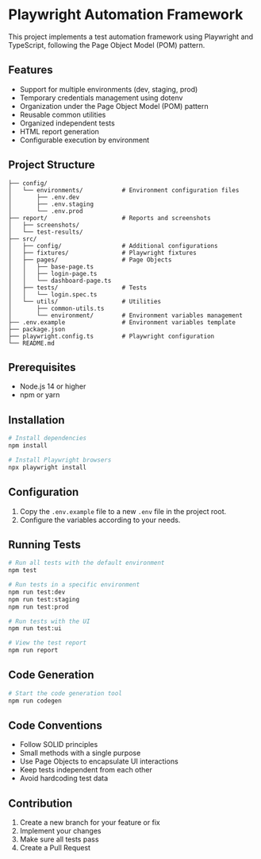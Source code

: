 # Playwright Automation Framework

This project implements a test automation framework using Playwright and TypeScript, following the Page Object Model (POM) pattern.

## Features

- Support for multiple environments (dev, staging, prod)
- Temporary credentials management using dotenv
- Organization under the Page Object Model (POM) pattern
- Reusable common utilities
- Organized independent tests
- HTML report generation
- Configurable execution by environment

## Project Structure

```
├── config/
│   └── environments/           # Environment configuration files
│       ├── .env.dev
│       ├── .env.staging
│       └── .env.prod
├── report/                     # Reports and screenshots
│   ├── screenshots/
│   └── test-results/
├── src/
│   ├── config/                 # Additional configurations
│   ├── fixtures/               # Playwright fixtures
│   ├── pages/                  # Page Objects
│   │   ├── base-page.ts
│   │   ├── login-page.ts
│   │   └── dashboard-page.ts
│   ├── tests/                  # Tests
│   │   └── login.spec.ts
│   └── utils/                  # Utilities
│       ├── common-utils.ts
│       └── environment/        # Environment variables management
├── .env.example                # Environment variables template
├── package.json
├── playwright.config.ts        # Playwright configuration
└── README.md
```

## Prerequisites

- Node.js 14 or higher
- npm or yarn

## Installation

```bash
# Install dependencies
npm install

# Install Playwright browsers
npx playwright install
```

## Configuration

1. Copy the `.env.example` file to a new `.env` file in the project root.
2. Configure the variables according to your needs.

## Running Tests

```bash
# Run all tests with the default environment
npm test

# Run tests in a specific environment
npm run test:dev
npm run test:staging
npm run test:prod

# Run tests with the UI
npm run test:ui

# View the test report
npm run report
```

## Code Generation

```bash
# Start the code generation tool
npm run codegen
```

## Code Conventions

- Follow SOLID principles
- Small methods with a single purpose
- Use Page Objects to encapsulate UI interactions
- Keep tests independent from each other
- Avoid hardcoding test data

## Contribution

1. Create a new branch for your feature or fix
2. Implement your changes
3. Make sure all tests pass
4. Create a Pull Request